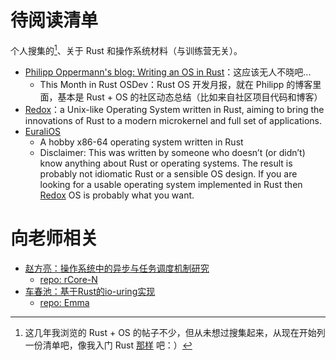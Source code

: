 # 待阅读清单

个人搜集的[^personal]、关于 Rust 和操作系统材料（与训练营无关）。


* [Philipp Oppermann's blog: Writing an OS in Rust](https://os.phil-opp.com/)：这应该无人不晓吧...
  * This Month in Rust OSDev：Rust OS 开发月报，就在 Philipp 的博客里面，基本是 Rust + OS 的社区动态总结（比如来自社区项目代码和博客）
* [Redox]：a Unix-like Operating System written in Rust, aiming to bring the innovations of Rust to a modern microkernel and full set of applications.
* [EuraliOS](https://github.com/bendudson/EuraliOS/blob/main/doc/journal/)
  * A hobby x86-64 operating system written in Rust
  * Disclaimer: This was written by someone who doesn’t (or didn’t) know anything about Rust or operating systems.
    The result is probably not idiomatic Rust or a sensible OS design.
    If you are looking for a usable operating system implemented in Rust then [Redox] OS is probably what you want.

[Redox]: https://www.redox-os.org/

[^personal]: 这几年我浏览的 Rust + OS 的帖子不少，但从未想过搜集起来，从现在开始列一份清单吧，像我入门 
Rust [那样](https://www.yuque.com/zhoujiping/programming/rust-materials)  吧：）


# 向老师相关

* [赵方亮：操作系统中的异步与任务调度机制研究](https://www.yuque.com/xyong-9fuoz/hg8kgr/xd49izet7xd38gdy)
  * [repo: rCore-N](https://github.com/CtrlZ233/rCore-N)
* [车春池：基于Rust的io-uring实现](https://www.yuque.com/xyong-9fuoz/hg8kgr/rstmxmyv1zutm84y#7774d41c)
  * [repo: Emma](https://github.com/sekirio-rs/Emma)
